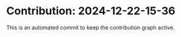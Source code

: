 # Contribution: 2024-12-22-15-36
This is an automated commit to keep the contribution graph active.
